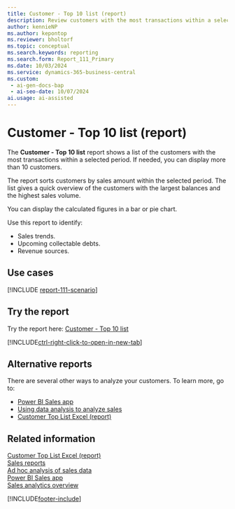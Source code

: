 ```yaml
---
title: Customer - Top 10 list (report)
description: Review customers with the most transactions within a selected period to identify sales trends and manage collectable debts.
author: kennieNP
ms.author: kepontop
ms.reviewer: bholtorf
ms.topic: conceptual
ms.search.keywords: reporting
ms.search.form: Report_111_Primary
ms.date: 10/03/2024
ms.service: dynamics-365-business-central
ms.custom:
 - ai-gen-docs-bap
 - ai-seo-date: 10/07/2024
ai.usage: ai-assisted
---
```


# Customer - Top 10 list (report)

The **Customer - Top 10 list** report shows a list of the customers with the most transactions within a selected period. If needed, you can display more than 10 customers.

The report sorts customers by sales amount within the selected period. The list gives a quick overview of the customers with the largest balances and the highest sales volume.

You can display the calculated figures in a bar or pie chart.

Use this report to identify:

* Sales trends.
* Upcoming collectable debts.
* Revenue sources.

## Use cases

[!INCLUDE [report-111-scenario](../includes/report-111-scenario-include.md)]

## Try the report

Try the report here: [Customer - Top 10 list](https://businesscentral.dynamics.com?report=111)

[!INCLUDE[ctrl-right-click-to-open-in-new-tab](../includes/ctrl-right-click-to-open-in-new-tab.md)]

## Alternative reports

There are several other ways to analyze your customers. To learn more, go to:

- [Power BI Sales app](../sales-powerbi-app.md)
- [Using data analysis to analyze sales](../ad-hoc-analysis-sales.md)
- [Customer Top List Excel (report)](report-4409.md)   

## Related information

[Customer Top List Excel (report)](report-4409.md)  
[Sales reports](../sales-reports.md)  
[Ad hoc analysis of sales data](../ad-hoc-analysis-sales.md)  
[Power BI Sales app](../sales-powerbi-app.md)  
[Sales analytics overview](../sales-analytics-overview.md)  

[!INCLUDE[footer-include](../includes/footer-banner.md)]
